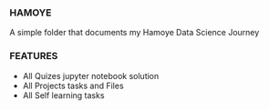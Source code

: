 ###  HAMOYE   ####
A simple folder that documents my Hamoye Data Science Journey

###   FEATURES  #####
* All Quizes jupyter notebook solution
* All Projects tasks and Files
* All Self learning tasks
